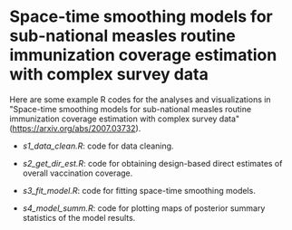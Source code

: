 # Space-time smoothing models for sub-national measles routine immunization coverage estimation with complex survey data

Here are some example R codes for the analyses and visualizations in "Space-time smoothing models for sub-national measles routine immunization coverage estimation with complex survey data" (https://arxiv.org/abs/2007.03732).

- *s1_data_clean.R*: code for data cleaning. 

- *s2_get_dir_est.R*: code for obtaining design-based direct estimates of overall vaccination coverage.

- *s3_fit_model.R*: code for fitting space-time smoothing models.

- *s4_model_summ.R*: code for plotting maps of posterior summary statistics of the model results.
